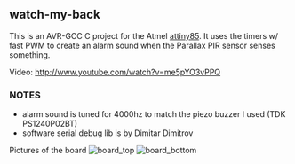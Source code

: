 watch-my-back 
-------------

This is an AVR-GCC C project for the Atmel [attiny85](http://www.atmel.com/devices/attiny85.aspx).
It uses the timers w/ fast PWM to create an alarm sound when the Parallax PIR sensor senses something.

Video:
http://www.youtube.com/watch?v=me5pYO3vPPQ

### NOTES
- alarm sound is tuned for 4000hz to match the piezo buzzer I used (TDK PS1240P02BT)
- software serial debug lib is by Dimitar Dimitrov

Pictures of the board
![board_top](https://raw.github.com/tacowars/watch-my-back/master/docs/DSC_0119.jpg)
![board_bottom](https://raw.github.com/tacowars/watch-my-back/master/docs/DSC_0120.jpg)